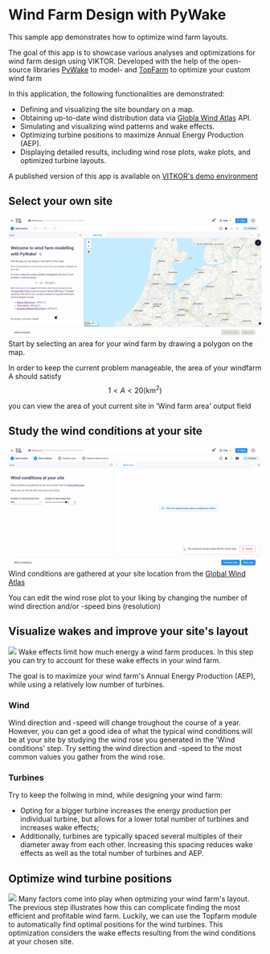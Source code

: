 # Wind Farm Design with PyWake
This sample app demonstrates how to optimize wind farm layouts.

The goal of this app is to showcase various analyses and optimizations for wind farm design using VIKTOR. Developed with the help of the open-source libraries [PyWake](https://topfarm.pages.windenergy.dtu.dk/PyWake/) to model-  and [TopFarm](https://topfarm.pages.windenergy.dtu.dk/TopFarm2/) to optimize your custom wind farm

In this application, the following functionalities are demonstrated:
- Defining and visualizing the site boundary on a map.
- Obtaining up-to-date wind distribution data via [Globla Wind Atlas](https://globalwindatlas.info/en) API.
- Simulating and visualizing wind patterns and wake effects.
- Optimizing turbine positions to maximize Annual Energy Production (AEP).
- Displaying detailed results, including wind rose plots, wake plots, and optimized turbine layouts.

A published version of this app is available on [VITKOR's demo environment](https://demo.viktor.ai/public/wind-farm-design-with-pywake)

## Select your own site
![](.viktor-template/select-location.gif)
Start by selecting an area for your wind farm by drawing a polygon on the map.

In order to keep the current problem manageable, the area of your windfarm A should satisfy
$$
1 < A < 20 (\text{km}^2)
$$

you can view the area of yout current site in 'Wind farm area' output field

## Study the wind conditions at your site
![](.viktor-template/wind-conditions.gif)
Wind conditions are gathered at your site location from the [Global Wind Atlas](https://globalwindatlas.info/en)

You can edit the wind rose plot to your liking by changing the number of wind direction and/or -speed bins (resolution)


## Visualize wakes and improve your site's layout
![](.viktor-template/visualize-wakes.gif)
Wake effects limit how much energy a wind farm produces. In this step you can try to account for these wake effects in your wind farm.

The goal is to maximize your wind farm's Annual Energy Production (AEP), while using a relatively low number of turbines.

### Wind
Wind direction and -speed will change troughout the course of a year. However, you can get a good idea of what the typical wind conditions will be at your site by studying the wind rose you generated in the 'Wind conditions' step. Try setting the wind direction and -speed to the most common values you gather from the wind rose.

### Turbines
Try to keep the follwing in mind, while designing your wind farm:

- Opting for a bigger turbine increases the energy production per individual turbine, but allows for a lower total number of turbines and increases wake effects;
- Additionally, turbines are typically spaced several multiples of their diameter away from each other. Increasing this spacing reduces wake effects as well as the total number of turbines and AEP.

## Optimize wind turbine positions
![](.viktor-template/optimize-turbine-locations.gif)
Many factors come into play when optmizing your wind farm's layout. The previous step illustrates how this can complicate finding the most efficient and profitable wind farm. Luckily, we can use the Topfarm module to automatically find optimal positions for the wind turbines. This optimization considers the wake effects resulting from the wind conditions at your chosen site.